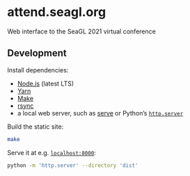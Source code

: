 # attend.seagl.org

Web interface to the SeaGL 2021 virtual conference

## Development

Install dependencies:

- [Node.js] (latest LTS)
- [Yarn]
- [Make]
- [rsync]
- a local web server, such as [serve] or Python’s [`http.server`][http.server]

Build the static site:

```bash
make
```

Serve it at e.g. [`localhost:8000`](http://localhost:8000/):

```bash
python -m 'http.server' --directory 'dist'
```

<!-- TODO
## Deployment

Push the source to [`SeaGL:production`][production]. [GitHub Actions] is
[configured](./.github/workflows/gh-pages.yml) to automatically build and deploy
the site to AWS [S3] and [CloudFront].
-->

[cloudfront]: https://aws.amazon.com/cloudfront/
[github actions]: https://docs.github.com/en/actions
[http.server]: https://docs.python.org/3/library/http.server.html
[make]: https://www.gnu.org/software/make/
[node.js]: https://nodejs.org/
[production]: https://github.com/SeaGL/attend.seagl.org/tree/production
[rsync]: https://rsync.samba.org/
[s3]: https://aws.amazon.com/s3/
[serve]: https://github.com/vercel/serve
[yarn]: https://yarnpkg.com/
